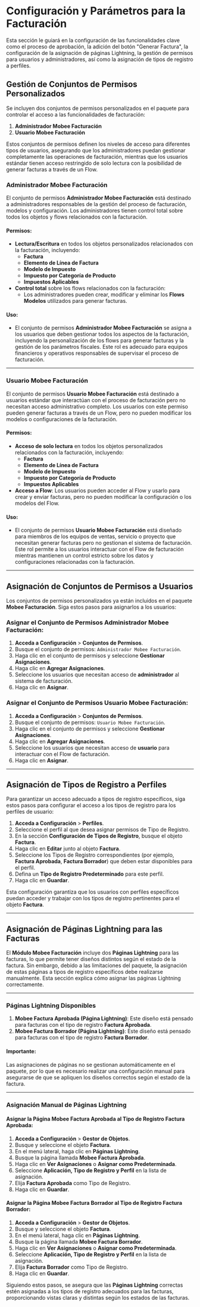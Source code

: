 # Configuración y Parámetros para la Facturación

Esta sección le guiará en la configuración de las funcionalidades clave como el proceso de aprobación, la adición del botón "Generar Factura", la configuración de la asignación de páginas Lightning, la gestión de permisos para usuarios y administradores, así como la asignación de tipos de registro a perfiles.

## Gestión de Conjuntos de Permisos Personalizados

Se incluyen dos conjuntos de permisos personalizados en el paquete para controlar el acceso a las funcionalidades de facturación:

1. **Administrador Mobee Facturación**
2. **Usuario Mobee Facturación**

Estos conjuntos de permisos definen los niveles de acceso para diferentes tipos de usuarios, asegurando que los administradores puedan gestionar completamente las operaciones de facturación, mientras que los usuarios estándar tienen acceso restringido de solo lectura con la posibilidad de generar facturas a través de un Flow.

### **Administrador Mobee Facturación**

El conjunto de permisos **Administrador Mobee Facturación** está destinado a administradores responsables de la gestión del proceso de facturación, modelos y configuración. Los administradores tienen control total sobre todos los objetos y flows relacionados con la facturación.

#### Permisos:
- **Lectura/Escritura** en todos los objetos personalizados relacionados con la facturación, incluyendo:
  - **Factura**
  - **Elemento de Línea de Factura**
  - **Modelo de Impuesto**
  - **Impuesto por Categoría de Producto**
  - **Impuestos Aplicables**
- **Control total** sobre los flows relacionados con la facturación:
  - Los administradores pueden crear, modificar y eliminar los **Flows Modelos** utilizados para generar facturas.

#### Uso:
- El conjunto de permisos **Administrador Mobee Facturación** se asigna a los usuarios que deben gestionar todos los aspectos de la facturación, incluyendo la personalización de los flows para generar facturas y la gestión de los parámetros fiscales. Este rol es adecuado para equipos financieros y operativos responsables de supervisar el proceso de facturación.

---

### **Usuario Mobee Facturación**

El conjunto de permisos **Usuario Mobee Facturación** está destinado a usuarios estándar que interactúan con el proceso de facturación pero no necesitan acceso administrativo completo. Los usuarios con este permiso pueden generar facturas a través de un Flow, pero no pueden modificar los modelos o configuraciones de la facturación.

#### Permisos:
- **Acceso de solo lectura** en todos los objetos personalizados relacionados con la facturación, incluyendo:
  - **Factura**
  - **Elemento de Línea de Factura**
  - **Modelo de Impuesto**
  - **Impuesto por Categoría de Producto**
  - **Impuestos Aplicables**
- **Acceso a Flow**: Los usuarios pueden acceder al Flow y usarlo para crear y enviar facturas, pero no pueden modificar la configuración o los modelos del Flow.

#### Uso:
- El conjunto de permisos **Usuario Mobee Facturación** está diseñado para miembros de los equipos de ventas, servicio o proyecto que necesitan generar facturas pero no gestionan el sistema de facturación. Este rol permite a los usuarios interactuar con el Flow de facturación mientras mantienen un control estricto sobre los datos y configuraciones relacionadas con la facturación.

---

## Asignación de Conjuntos de Permisos a Usuarios

Los conjuntos de permisos personalizados ya están incluidos en el paquete **Mobee Facturación**. Siga estos pasos para asignarlos a los usuarios:

### Asignar el Conjunto de Permisos Administrador Mobee Facturación:

1. **Acceda a Configuración** > **Conjuntos de Permisos**.
2. Busque el conjunto de permisos: `Administrador Mobee Facturación`.
3. Haga clic en el conjunto de permisos y seleccione **Gestionar Asignaciones**.
4. Haga clic en **Agregar Asignaciones**.
5. Seleccione los usuarios que necesitan acceso de **administrador** al sistema de facturación.
6. Haga clic en **Asignar**.

### Asignar el Conjunto de Permisos Usuario Mobee Facturación:

1. **Acceda a Configuración** > **Conjuntos de Permisos**.
2. Busque el conjunto de permisos: `Usuario Mobee Facturación`.
3. Haga clic en el conjunto de permisos y seleccione **Gestionar Asignaciones**.
4. Haga clic en **Agregar Asignaciones**.
5. Seleccione los usuarios que necesitan acceso de **usuario** para interactuar con el Flow de facturación.
6. Haga clic en **Asignar**.

---

## Asignación de Tipos de Registro a Perfiles

Para garantizar un acceso adecuado a tipos de registro específicos, siga estos pasos para configurar el acceso a los tipos de registro para los perfiles de usuario:

1. **Acceda a Configuración** > **Perfiles**.
2. Seleccione el perfil al que desea asignar permisos de Tipo de Registro.
3. En la sección **Configuración de Tipos de Registro**, busque el objeto **Factura**.
4. Haga clic en **Editar** junto al objeto **Factura**.
5. Seleccione los Tipos de Registro correspondientes (por ejemplo, **Factura Aprobada**, **Factura Borrador**) que deben estar disponibles para el perfil.
6. Defina un **Tipo de Registro Predeterminado** para este perfil.
7. Haga clic en **Guardar**.

Esta configuración garantiza que los usuarios con perfiles específicos puedan acceder y trabajar con los tipos de registro pertinentes para el objeto **Factura**.

---

## Asignación de Páginas Lightning para las Facturas

El **Módulo Mobee Facturación** incluye dos **Páginas Lightning** para las facturas, lo que permite tener diseños distintos según el estado de la factura. Sin embargo, debido a las limitaciones del paquete, la asignación de estas páginas a tipos de registro específicos debe realizarse manualmente. Esta sección explica cómo asignar las páginas Lightning correctamente.

---

### Páginas Lightning Disponibles

1. **Mobee Factura Aprobada (Página Lightning)**: Este diseño está pensado para facturas con el tipo de registro **Factura Aprobada**.
2. **Mobee Factura Borrador (Página Lightning)**: Este diseño está pensado para facturas con el tipo de registro **Factura Borrador**.

#### Importante:
Las asignaciones de páginas no se gestionan automáticamente en el paquete, por lo que es necesario realizar una configuración manual para asegurarse de que se apliquen los diseños correctos según el estado de la factura.

---

### Asignación Manual de Páginas Lightning

#### Asignar la **Página Mobee Factura Aprobada** al Tipo de Registro **Factura Aprobada**:

1. **Acceda a Configuración** > **Gestor de Objetos**.
2. Busque y seleccione el objeto **Factura**.
3. En el menú lateral, haga clic en **Páginas Lightning**.
4. Busque la página llamada **Mobee Factura Aprobada**.
5. Haga clic en **Ver Asignaciones** o **Asignar como Predeterminada**.
6. Seleccione **Aplicación, Tipo de Registro y Perfil** en la lista de asignación.
7. Elija **Factura Aprobada** como Tipo de Registro.
8. Haga clic en **Guardar**.

#### Asignar la **Página Mobee Factura Borrador** al Tipo de Registro **Factura Borrador**:

1. **Acceda a Configuración** > **Gestor de Objetos**.
2. Busque y seleccione el objeto **Factura**.
3. En el menú lateral, haga clic en **Páginas Lightning**.
4. Busque la página llamada **Mobee Factura Borrador**.
5. Haga clic en **Ver Asignaciones** o **Asignar como Predeterminada**.
6. Seleccione **Aplicación, Tipo de Registro y Perfil** en la lista de asignación.
7. Elija **Factura Borrador** como Tipo de Registro.
8. Haga clic en **Guardar**.

Siguiendo estos pasos, se asegura que las **Páginas Lightning** correctas estén asignadas a los tipos de registro adecuados para las facturas, proporcionando vistas claras y distintas según los estados de las facturas.
